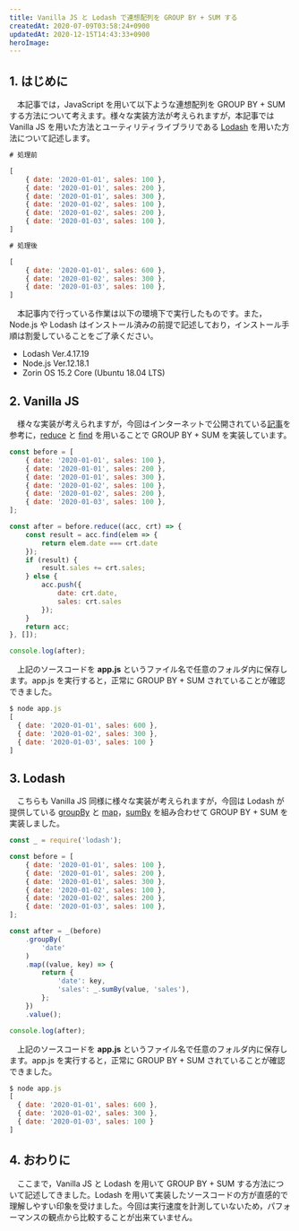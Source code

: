 ```yaml
---
title: Vanilla JS と Lodash で連想配列を GROUP BY + SUM する
createdAt: 2020-07-09T03:58:24+0900
updatedAt: 2020-12-15T14:43:33+0900
heroImage: 
---
```


## 1. はじめに

　本記事では，JavaScript を用いて以下ような連想配列を GROUP BY + SUM する方法について考えます。様々な実装方法が考えられますが，本記事では Vanilla JS を用いた方法とユーティリティライブラリである [Lodash](https://lodash.com/) を用いた方法について記述します。

```js
# 処理前

[
    { date: '2020-01-01', sales: 100 },
    { date: '2020-01-01', sales: 200 },
    { date: '2020-01-01', sales: 300 },
    { date: '2020-01-02', sales: 100 },
    { date: '2020-01-02', sales: 200 },
    { date: '2020-01-03', sales: 100 },
]

# 処理後

[
    { date: '2020-01-01', sales: 600 },
    { date: '2020-01-02', sales: 300 },
    { date: '2020-01-03', sales: 100 },
]

```

　本記事内で行っている作業は以下の環境下で実行したものです。また，Node.js や Lodash はインストール済みの前提で記述しており，インストール手順は割愛していることをご了承ください。

* Lodash Ver.4.17.19
* Node.js Ver.12.18.1
* Zorin OS 15.2 Core (Ubuntu 18.04 LTS)

## 2. Vanilla JS

　様々な実装が考えられますが，今回はインターネットで公開されている[記事](https://zukucode.com/2017/05/javascript-object-sql-group-by.html)を参考に，[reduce](https://developer.mozilla.org/ja/docs/Web/JavaScript/Reference/Global_Objects/Array/reduce) と [find](https://developer.mozilla.org/ja/docs/Web/JavaScript/Reference/Global_Objects/Array/find) を用いることで GROUP BY + SUM を実装しています。

```js {linenos=table}
const before = [
    { date: '2020-01-01', sales: 100 },
    { date: '2020-01-01', sales: 200 },
    { date: '2020-01-01', sales: 300 },
    { date: '2020-01-02', sales: 100 },
    { date: '2020-01-02', sales: 200 },
    { date: '2020-01-03', sales: 100 },
];

const after = before.reduce((acc, crt) => {
    const result = acc.find(elem => {
        return elem.date === crt.date
    });
    if (result) {
        result.sales += crt.sales;
    } else {
        acc.push({
            date: crt.date,
            sales: crt.sales
        });
    }
    return acc;
}, []);

console.log(after);
```

　上記のソースコードを **app.js** というファイル名で任意のフォルダ内に保存します。app.js を実行すると，正常に GROUP BY + SUM されていることが確認できました。

```js
$ node app.js
[
  { date: '2020-01-01', sales: 600 },
  { date: '2020-01-02', sales: 300 },
  { date: '2020-01-03', sales: 100 }
]
```

## 3. Lodash

　こちらも Vanilla JS 同様に様々な実装が考えられますが，今回は Lodash が提供している [groupBy](https://lodash.com/docs/4.17.15#groupBy) と [map](https://lodash.com/docs/4.17.15#map)，[sumBy](https://lodash.com/docs/4.17.15#sumBy) を組み合わせて GROUP BY + SUM を実装しました。

```js {linenos=table}
const _ = require('lodash');

const before = [
    { date: '2020-01-01', sales: 100 },
    { date: '2020-01-01', sales: 200 },
    { date: '2020-01-01', sales: 300 },
    { date: '2020-01-02', sales: 100 },
    { date: '2020-01-02', sales: 200 },
    { date: '2020-01-03', sales: 100 },
];

const after = _(before)
    .groupBy(
        'date'
    )
    .map((value, key) => {
        return {
            'date': key,
            'sales': _.sumBy(value, 'sales'),
        };
    })
    .value();

console.log(after);
```

　上記のソースコードを **app.js** というファイル名で任意のフォルダ内に保存します。app.js を実行すると，正常に GROUP BY + SUM されていることが確認できました。

```js
$ node app.js
[
  { date: '2020-01-01', sales: 600 },
  { date: '2020-01-02', sales: 300 },
  { date: '2020-01-03', sales: 100 }
]
```

## 4. おわりに

　ここまで，Vanilla JS と Lodash を用いて GROUP BY + SUM する方法について記述してきました。Lodash を用いて実装したソースコードの方が直感的で理解しやすい印象を受けました。今回は実行速度を計測していないため，パフォーマンスの観点から比較することが出来ていません。